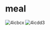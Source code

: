 # meal



![4icbcx](https://user-images.githubusercontent.com/51445048/95873622-bac5b100-0d8d-11eb-9f61-97ca0641f748.gif)  ![4icdd3](https://user-images.githubusercontent.com/51445048/95874625-b352d780-0d8e-11eb-8a19-21a31c8dd2b3.gif)



